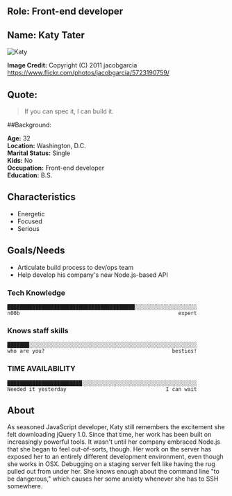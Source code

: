 ## Role: Front-end developer

## Name: Katy Tater

![Katy](https://c2.staticflickr.com/6/5012/5723190759_c1813d5f4b_z.jpg)

**Image Credit:** Copyright (C) 2011 jacobgarcia
https://www.flickr.com/photos/jacobgarcia/5723190759/

## Quote:

> If you can spec it, I can build it.

##Background:

**Age:** 32  
**Location:** Washington, D.C.  
**Marital Status:** Single  
**Kids:** No  
**Occupation:** Front-end developer  
**Education:** B.S.

## Characteristics

- Energetic
- Focused
- Serious

## Goals/Needs

- Articulate build process to dev/ops team
- Help develop his company's new Node.js-based API

### Tech Knowledge

```
█████████████████████████████████████████░░░░░░░░░░░░░░░░░░░░
n00b                                                   expert
```

### Knows staff skills

```
███████░░░░░░░░░░░░░░░░░░░░░░░░░░░░░░░░░░░░░░░░░░░░░░░░░░░░░░
who are you?                                         besties!
```

### TIME AVAILABILITY

```
████████████████████████░░░░░░░░░░░░░░░░░░░░░░░░░░░░░░░░░░░░░
Needed it yesterday                                I can wait
```

## About

As seasoned JavaScript developer, Katy still remembers the excitement she felt
downloading jQuery 1.0. Since that time, her work has been built on
increasingly powerful tools. It wasn't until her company embraced Node.js that
she began to feel out-of-sorts, though. Her work on the server has exposed her
to an entirely different development environment, even though she works in OSX.
Debugging on a staging server felt like having the rug pulled out from under
her. She knows enough about the command line "to be dangerous," which causes
her some anxiety whenever she has to SSH somewhere.
